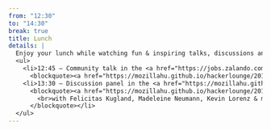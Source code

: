 ```yaml
---
from: "12:30"
to: "14:30"
break: true
title: Lunch
details: |
  Enjoy your lunch while watching fun & inspiring talks, discussions and trying exciting/futuristic demos, all made with web technologies!
  <ul>
    <li>12:45 – Community talk in the <a href="https://jobs.zalando.com/tech/">Zalando</a> lounge:
      <blockquote><a href="https://mozillahu.github.io/hackerlounge/2017/#day-1---eva-lettner---the-magic-of-css">Eva Lettner – The Magic of CSS</a></blockquote></li>
    <li>13:30 – Discussion panel in the <a href="https://mozillahu.github.io/hackerlounge/2017/">Mozilla Hackerlounge</a>:
      <blockquote><a href="https://mozillahu.github.io/hackerlounge/2017/#day-1---public-speaking-and-conferences">On Public Speaking & Conferences 🎙</a>
        <br>with Felicitas Kugland, Madeleine Neumann, Kevin Lorenz & more.
      </blockquote></li>
  </ul>
---
```

